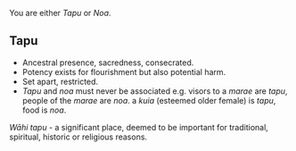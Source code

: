 You are either *Tapu* or *Noa*.
## Tapu
- Ancestral presence, sacredness, consecrated.
- Potency exists for flourishment but also potential harm.
- Set apart, restricted.
- *Tapu* and *noa* must never be associated
	e.g. visors to a *marae* are *tapu*, people of the *marae* are *noa*. a *kuia* (esteemed older female) is *tapu*, food is *noa*.

*Wāhi tapu* - a significant place, deemed to be important for traditional, spiritual, historic or religious reasons.